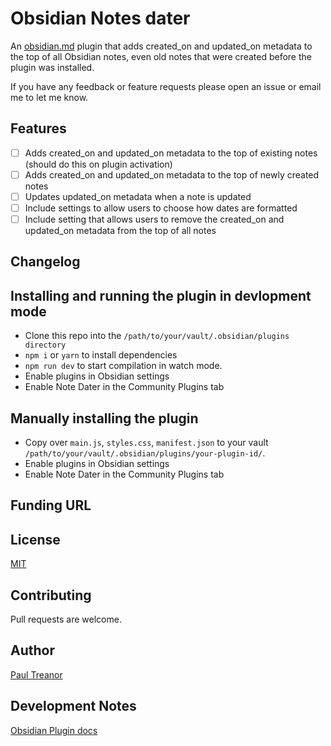 # Obsidian Notes dater 

An [obsidian.md](https://obsidian.md) plugin that adds created_on and updated_on metadata to the top of all Obsidian notes, even old notes that were created before the plugin was installed.

If you have any feedback or feature requests please open an issue or email me to let me know. 

## Features 
- [ ] Adds created_on and updated_on metadata to the top of existing notes (should do this on plugin activation) 
- [ ] Adds created_on and updated_on metadata to the top of newly created notes
- [ ] Updates updated_on metadata when a note is updated
- [ ] Include settings to allow users to choose how dates are formatted
- [ ] Include setting that allows users to remove the created_on and updated_on metadata from the top of all notes

## Changelog


## Installing and running the plugin in devlopment mode

- Clone this repo into the `/path/to/your/vault/.obsidian/plugins directory`
- `npm i` or `yarn` to install dependencies
- `npm run dev` to start compilation in watch mode.
- Enable plugins in Obsidian settings
- Enable Note Dater in the Community Plugins tab

## Manually installing the plugin

- Copy over `main.js`, `styles.css`, `manifest.json` to your vault `/path/to/your/vault/.obsidian/plugins/your-plugin-id/`.
- Enable plugins in Obsidian settings
- Enable Note Dater in the Community Plugins tab

## Funding URL


## License
[MIT](https://choosealicense.com/licenses/mit/)

## Contributing
Pull requests are welcome.

## Author 
[Paul Treanor](https://paultreanor.com)

## Development Notes

[Obsidian Plugin docs](https://marcus.se.net/obsidian-plugin-docs)